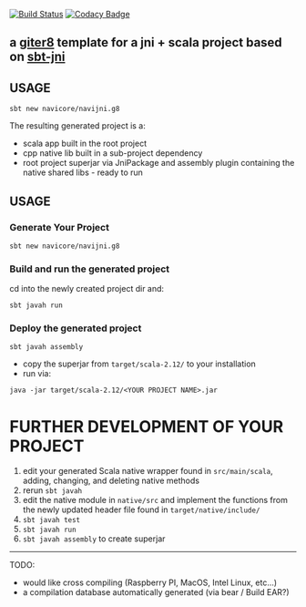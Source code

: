 [![Build Status](https://travis-ci.org/navicore/navijni.g8.svg?branch=master)](https://travis-ci.org/navicore/navijni.g8)
[![Codacy Badge](https://api.codacy.com/project/badge/Grade/f90755fbfaf0423099410e50dff694f7)](https://www.codacy.com/app/navicore/navijni.g8?utm_source=github.com&amp;utm_medium=referral&amp;utm_content=navicore/navijni.g8&amp;utm_campaign=Badge_Grade)

a [giter8] template for a jni + scala project based on [sbt-jni]
---

## USAGE

```console
sbt new navicore/navijni.g8
```

The resulting generated project is a:

* scala app built in the root project
* cpp native lib built in a sub-project dependency
* root project superjar via JniPackage and assembly plugin containing the native shared libs - ready to run

## USAGE

### Generate Your Project

```console
sbt new navicore/navijni.g8
```

### Build and run the generated project

cd into the newly created project dir and:

```console
sbt javah run
```

### Deploy the generated project

```console
sbt javah assembly
```
* copy the superjar from `target/scala-2.12/` to your installation
* run via:

```console
java -jar target/scala-2.12/<YOUR PROJECT NAME>.jar
```

# FURTHER DEVELOPMENT OF YOUR PROJECT

1. edit your generated Scala native wrapper found in `src/main/scala`, adding, changing, and deleting native methods
1. rerun `sbt javah`
1. edit the native module in `native/src` and implement the functions from the newly updated header file found in `target/native/include/`
1. `sbt javah test`
1. `sbt javah run`
1. `sbt javah assembly` to create superjar

----
TODO:
* would like cross compiling (Raspberry PI, MacOS, Intel Linux, etc...)
* a compilation database automatically generated (via bear / Build EAR?)

[giter8]: http://www.foundweekends.org/giter8/
[sbt-jni]: https://github.com/jodersky/sbt-jni
